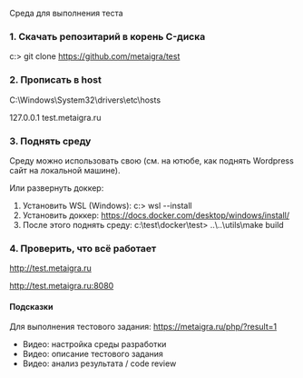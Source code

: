 Среда для выполнения теста

### 1. Скачать репозитарий в корень C-диска

c:\> git clone https://github.com/metaigra/test

### 2. Прописать в host

C:\Windows\System32\drivers\etc\hosts 

127.0.0.1 test.metaigra.ru

### 3. Поднять среду

Среду можно использовать свою (см. на ютюбе, как поднять Wordpress сайт на локальной машине).

Или развернуть доккер:

1. Установить WSL (Windows): c:\> wsl --install
2. Установить доккер: https://docs.docker.com/desktop/windows/install/
3. После этого поднять среду: c:\test\docker\test\> ..\\..\utils\make build

### 4. Проверить, что всё работает

http://test.metaigra.ru

http://test.metaigra.ru:8080

#### Подсказки

Для выполнения тестового задания: https://metaigra.ru/php/?result=1

* Видео: настройка среды разработки
* Видео: описание тестового задания
* Видео: анализ результата / code review


